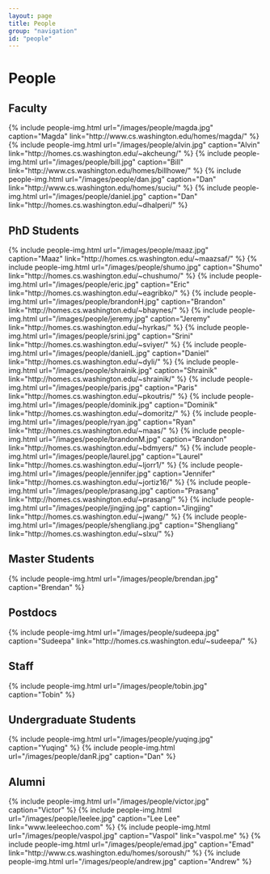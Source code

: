 ```yaml
---
layout: page
title: People
group: "navigation"
id: "people"
---
```


# People

## Faculty

<div class="flex-container">
{% include people-img.html url="/images/people/magda.jpg" caption="Magda" link="http://www.cs.washington.edu/homes/magda/" %}
{% include people-img.html url="/images/people/alvin.jpg" caption="Alvin" link="http://homes.cs.washington.edu/~akcheung/" %}
{% include people-img.html url="/images/people/bill.jpg" caption="Bill" link="http://www.cs.washington.edu/homes/billhowe/" %}
{% include people-img.html url="/images/people/dan.jpg" caption="Dan" link="http://www.cs.washington.edu/homes/suciu/" %}
{% include people-img.html url="/images/people/daniel.jpg" caption="Dan" link="http://homes.cs.washington.edu/~dhalperi/" %}
</div>

## PhD Students

<div class="flex-container">
{% include people-img.html url="/images/people/maaz.jpg" caption="Maaz" link="http://homes.cs.washington.edu/~maazsaf/" %}
{% include people-img.html url="/images/people/shumo.jpg" caption="Shumo" link="http://homes.cs.washington.edu/~chushumo/" %}
{% include people-img.html url="/images/people/eric.jpg" caption="Eric" link="http://homes.cs.washington.edu/~eagribko/" %}
{% include people-img.html url="/images/people/brandonH.jpg" caption="Brandon" link="http://homes.cs.washington.edu/~bhaynes/" %}
{% include people-img.html url="/images/people/jeremy.jpg" caption="Jeremy" link="http://homes.cs.washington.edu/~hyrkas/" %}
{% include people-img.html url="/images/people/srini.jpg" caption="Srini" link="http://homes.cs.washington.edu/~sviyer/" %}
{% include people-img.html url="/images/people/danielL.jpg" caption="Daniel" link="http://homes.cs.washington.edu/~dyli/" %}
{% include people-img.html url="/images/people/shrainik.jpg" caption="Shrainik" link="http://homes.cs.washington.edu/~shrainik/" %}
{% include people-img.html url="/images/people/paris.jpg" caption="Paris" link="http://homes.cs.washington.edu/~pkoutris/" %}
{% include people-img.html url="/images/people/dominik.jpg" caption="Dominik" link="http://homes.cs.washington.edu/~domoritz/" %}
{% include people-img.html url="/images/people/ryan.jpg" caption="Ryan" link="http://homes.cs.washington.edu/~maas/" %}
{% include people-img.html url="/images/people/brandonM.jpg" caption="Brandon" link="http://homes.cs.washington.edu/~bdmyers/" %}
{% include people-img.html url="/images/people/laurel.jpg" caption="Laurel" link="http://homes.cs.washington.edu/~ljorr1/" %}
{% include people-img.html url="/images/people/jennifer.jpg" caption="Jennifer" link="http://homes.cs.washington.edu/~jortiz16/" %}
{% include people-img.html url="/images/people/prasang.jpg" caption="Prasang" link="http://homes.cs.washington.edu/~prasang/" %}
{% include people-img.html url="/images/people/jingjing.jpg" caption="Jingjing" link="http://homes.cs.washington.edu/~jwang/" %}
{% include people-img.html url="/images/people/shengliang.jpg" caption="Shengliang" link="http://homes.cs.washington.edu/~slxu/" %}
</div>

## Master Students
<div class="flex-container">
{% include people-img.html url="/images/people/brendan.jpg" caption="Brendan" %}
</div>

## Postdocs
<div class="flex-container">
{% include people-img.html url="/images/people/sudeepa.jpg" caption="Sudeepa" link="http://homes.cs.washington.edu/~sudeepa/" %}
</div>

## Staff
<div class="flex-container">
{% include people-img.html url="/images/people/tobin.jpg" caption="Tobin" %}
</div>

## Undergraduate Students

<div class="flex-container">
{% include people-img.html url="/images/people/yuqing.jpg" caption="Yuqing" %}
{% include people-img.html url="/images/people/danR.jpg" caption="Dan" %}
</div>

## Alumni

<div class="flex-container">
{% include people-img.html url="/images/people/victor.jpg" caption="Victor" %}
{% include people-img.html url="/images/people/leelee.jpg" caption="Lee Lee" link="www.leeleechoo.com" %}
{% include people-img.html url="/images/people/vaspol.jpg" caption="Vaspol" link="vaspol.me" %}
{% include people-img.html url="/images/people/emad.jpg" caption="Emad" link="http://www.cs.washington.edu/homes/soroush/" %}
{% include people-img.html url="/images/people/andrew.jpg" caption="Andrew" %}
</div>
